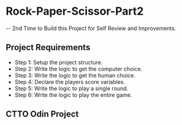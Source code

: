# Rock-Paper-Scissor-Part2

-- 2nd Time to Build this Project for  Self Review and Improvements.


## Project Requirements 

- Step 1: Setup the project structure.
- Step 2: Write the logic to get the computer choice.
- Step 3: Write the logic to get the human choice.
- Step 4: Declare the players score variables.
- Step 5: Write the logic to play a single round.
- Step 6: Write the logic to play the entire game.

## CTTO  Odin Project